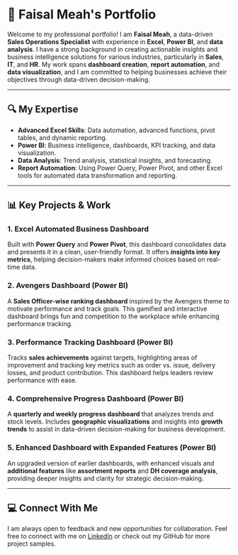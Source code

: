 # 📁 Faisal Meah's Portfolio

Welcome to my professional portfolio! I am **Faisal Meah**, a data-driven **Sales Operations Specialist** with experience in **Excel**, **Power BI**, and **data analysis**. I have a strong background in creating actionable insights and business intelligence solutions for various industries, particularly in **Sales**, **IT**, and **HR**. My work spans **dashboard creation**, **report automation**, and **data visualization**, and I am committed to helping businesses achieve their objectives through data-driven decision-making.

---

## 🔍 My Expertise  
- **Advanced Excel Skills**: Data automation, advanced functions, pivot tables, and dynamic reporting.
- **Power BI**: Business intelligence, dashboards, KPI tracking, and data visualization.
- **Data Analysis**: Trend analysis, statistical insights, and forecasting.
- **Report Automation**: Using Power Query, Power Pivot, and other Excel tools for automated data transformation and reporting.

---

## 📊 Key Projects & Work

### 1. **Excel Automated Business Dashboard**  
Built with **Power Query** and **Power Pivot**, this dashboard consolidates data and presents it in a clean, user-friendly format. It offers **insights into key metrics**, helping decision-makers make informed choices based on real-time data.

### 2. **Avengers Dashboard (Power BI)**  
A **Sales Officer-wise ranking dashboard** inspired by the Avengers theme to motivate performance and track goals. This gamified and interactive dashboard brings fun and competition to the workplace while enhancing performance tracking.

### 3. **Performance Tracking Dashboard (Power BI)**  
Tracks **sales achievements** against targets, highlighting areas of improvement and tracking key metrics such as order vs. issue, delivery losses, and product contribution. This dashboard helps leaders review performance with ease.

### 4. **Comprehensive Progress Dashboard (Power BI)**  
A **quarterly and weekly progress dashboard** that analyzes trends and stock levels. Includes **geographic visualizations** and insights into **growth trends** to assist in data-driven decision-making for business development.

### 5. **Enhanced Dashboard with Expanded Features (Power BI)**  
An upgraded version of earlier dashboards, with enhanced visuals and **additional features** like **assortment reports** and **DH coverage analysis**, providing deeper insights and clarity for strategic decision-making.

---

## 💻 Connect With Me  
I am always open to feedback and new opportunities for collaboration. Feel free to connect with me on [LinkedIn](https://www.linkedin.com/in/faisal-meah/) or check out my GitHub for more project samples.
